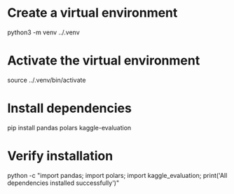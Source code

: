 # Create a virtual environment
python3 -m venv ../.venv

# Activate the virtual environment
source ../.venv/bin/activate

# Install dependencies
pip install pandas polars kaggle-evaluation

# Verify installation
python -c "import pandas; import polars; import kaggle_evaluation; print('All dependencies installed successfully')"
